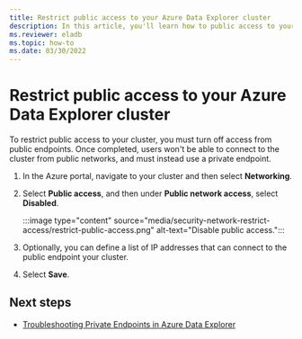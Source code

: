 ```yaml
---
title: Restrict public access to your Azure Data Explorer cluster
description: In this article, you'll learn how to public access to your Azure Data Explorer cluster.
ms.reviewer: eladb
ms.topic: how-to
ms.date: 03/30/2022
---
```


# Restrict public access to your Azure Data Explorer cluster

To restrict public access to your cluster, you must turn off access from public endpoints. Once completed, users won't be able to connect to the cluster from public networks, and must instead use a private endpoint.

1. In the Azure portal, navigate to your cluster and then select **Networking**.

1. Select **Public access**, and then under **Public network access**, select **Disabled**.

    :::image type="content" source="media/security-network-restrict-access/restrict-public-access.png" alt-text="Disable public access.":::

1. Optionally, you can define a list of IP addresses that can connect to the public endpoint your cluster.

1. Select **Save**.

## Next steps

* [Troubleshooting Private Endpoints in Azure Data Explorer](security-network-private-endpoint-troubleshoot.md)

